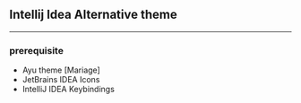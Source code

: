 ## Intellij Idea Alternative theme
---
### prerequisite
- Ayu theme [Mariage]
- JetBrains IDEA Icons
- IntelliJ IDEA Keybindings
